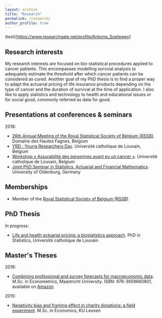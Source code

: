 ```yaml
---
layout: archive
title: "Research"
permalink: /research/
author_profile: true
---
```


(test)[https://www.researchgate.net/profile/Antoine_Soetewey]

<h2>
Research interests</h2>
My research interests are focused on bio-statistical procedures applied to cancer patients. This encompasses modelling survival analysis to adequately estimate the threshold after which cancer patients can be considered as cured. Another goal of my PhD thesis is to find a proper way to adapt the actuarial pricing of life insurance products depending on the type of cancer and the duration of survival at the time of application. I also like to apply statistics and technology to health and educational issues or for social good, commonly referred as data for good.

<!---<h2>
Publications</h2>
For a detailed list of publications see my Google Scholar, <a href="https://www.researchgate.net/profile/Antoine_Soetewey" target="_blank">ResearchGate</a> or <a href="https://uclouvain.academia.edu/AntoineSoetewey" target="_blank">Academia</a> profiles.
--->
<h2>
Presentations at conferences &amp; seminars</h2>
2018:
<ul>
<li><a href="http://rssb2018.ulb.be/resources/Abstract-book.pdf" target="_blank">26th Annual Meeting of the Royal Statistical Society of Belgium (RSSB)</a>. Domaine des Hautes Fagnes, Belgium</li>
<li><a href="https://uclouvain.be/en/research-institutes/immaq/isba/events/yrd-young-researchers-day-september-28-2018.html" target="_blank">YRD : Young Researchers Day</a>. Université catholique de Louvain, Belgium</li>
<li><a href="https://uclouvain.be/en/research-institutes/immaq/isba/events/workshop-may-29-2018.html" rel="" target="_blank">Workshop « Assurabilité des personnes ayant eu un cancer »</a>. Université catholique de Louvain, Belgium</li>
<li><a href="http://www.zesob.uni-bremen.de/sites/default/files/users/user11/AbstractsVolume%202018.pdf" rel="" target="_blank">Joint PhD Seminar in Statistics, Actuarial and Financial Mathematics</a>. University of Oldenburg, Germany</li>
</ul>

<h2>
Memberships</h2>
<ul>
<li>Member of the <a href="http://www.rssb.be/" target="_blank">Royal Statistical Society of Belgium (RSSB)</a></li>
</ul>

<h2>
PhD Thesis</h2>
<i>In progress:</i>
<ul>
<li><a href="https://drive.google.com/file/d/1LawBLHDReVJr4-vwjG-_wv3Rax0omZgB/view?usp=sharing" target="_blank">Life and health actuarial pricing: a biostatistics approach</a><i>.</i>&nbsp;PhD in Statistics, Université catholique de Louvain</li>
</ul>

<h2>
Master's Theses</h2>
2016:
<ul>
<li><a href="https://drive.google.com/open?id=1ER6COkePeZVyGiBQoAbDrN2awH7Sjf9C" rel="" target="_blank">Combining professional and survey forecasts for macroeconomic data</a>. M.Sc. in Econometrics, Maastricht University. ISBN: ​978-3659660801, available on&nbsp;<a href="https://www.amazon.com/Combining-professional-survey-forecasts-macroeconomic/dp/3659660809/ref=sr_1_1?s=books&amp;ie=UTF8&amp;qid=1483904672&amp;sr=1-1" target="_blank">Amazon</a></li>
</ul>
2015:
<ul>
<li><a href="https://drive.google.com/open?id=1fryeM_dPAfpTDWu8uYbLgkjtVZLYfogO" rel="" target="_blank">Negativity bias and framing effect in charity donations: a field experiment</a>. M.Sc. in Economics, KU Leuven</li>
</ul>


